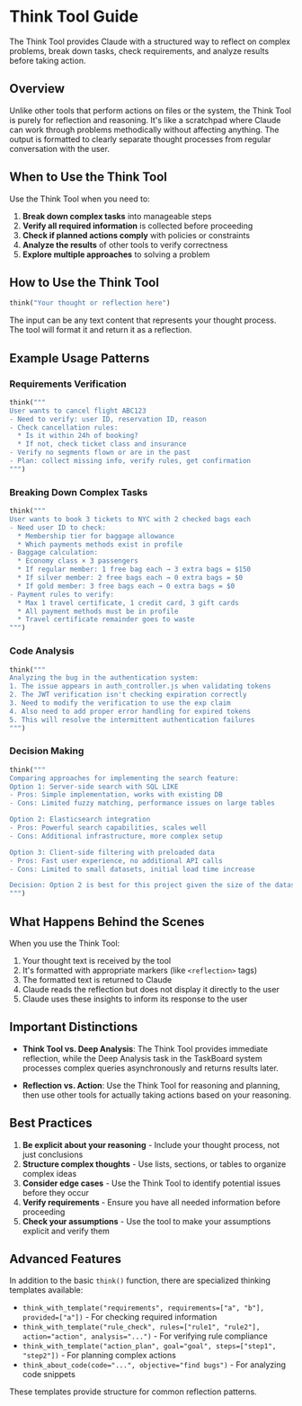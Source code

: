 # Think Tool Guide

The Think Tool provides Claude with a structured way to reflect on complex problems, break down tasks, check requirements, and analyze results before taking action.

## Overview

Unlike other tools that perform actions on files or the system, the Think Tool is purely for reflection and reasoning. It's like a scratchpad where Claude can work through problems methodically without affecting anything. The output is formatted to clearly separate thought processes from regular conversation with the user.

## When to Use the Think Tool

Use the Think Tool when you need to:

1. **Break down complex tasks** into manageable steps
2. **Verify all required information** is collected before proceeding 
3. **Check if planned actions comply** with policies or constraints
4. **Analyze the results** of other tools to verify correctness
5. **Explore multiple approaches** to solving a problem

## How to Use the Think Tool

```python
think("Your thought or reflection here")
```

The input can be any text content that represents your thought process. The tool will format it and return it as a reflection.

## Example Usage Patterns

### Requirements Verification

```python
think("""
User wants to cancel flight ABC123
- Need to verify: user ID, reservation ID, reason
- Check cancellation rules:
  * Is it within 24h of booking?
  * If not, check ticket class and insurance
- Verify no segments flown or are in the past
- Plan: collect missing info, verify rules, get confirmation
""")
```

### Breaking Down Complex Tasks

```python
think("""
User wants to book 3 tickets to NYC with 2 checked bags each
- Need user ID to check:
  * Membership tier for baggage allowance
  * Which payments methods exist in profile
- Baggage calculation:
  * Economy class × 3 passengers
  * If regular member: 1 free bag each → 3 extra bags = $150
  * If silver member: 2 free bags each → 0 extra bags = $0
  * If gold member: 3 free bags each → 0 extra bags = $0
- Payment rules to verify:
  * Max 1 travel certificate, 1 credit card, 3 gift cards
  * All payment methods must be in profile
  * Travel certificate remainder goes to waste
""")
```

### Code Analysis

```python
think("""
Analyzing the bug in the authentication system:
1. The issue appears in auth_controller.js when validating tokens
2. The JWT verification isn't checking expiration correctly
3. Need to modify the verification to use the exp claim
4. Also need to add proper error handling for expired tokens
5. This will resolve the intermittent authentication failures
""")
```

### Decision Making

```python
think("""
Comparing approaches for implementing the search feature:
Option 1: Server-side search with SQL LIKE
- Pros: Simple implementation, works with existing DB
- Cons: Limited fuzzy matching, performance issues on large tables

Option 2: Elasticsearch integration
- Pros: Powerful search capabilities, scales well
- Cons: Additional infrastructure, more complex setup

Option 3: Client-side filtering with preloaded data
- Pros: Fast user experience, no additional API calls
- Cons: Limited to small datasets, initial load time increase

Decision: Option 2 is best for this project given the size of the dataset and search requirements
""")
```

## What Happens Behind the Scenes

When you use the Think Tool:

1. Your thought text is received by the tool
2. It's formatted with appropriate markers (like `<reflection>` tags)
3. The formatted text is returned to Claude
4. Claude reads the reflection but does not display it directly to the user
5. Claude uses these insights to inform its response to the user

## Important Distinctions

- **Think Tool vs. Deep Analysis**: The Think Tool provides immediate reflection, while the Deep Analysis task in the TaskBoard system processes complex queries asynchronously and returns results later.

- **Reflection vs. Action**: Use the Think Tool for reasoning and planning, then use other tools for actually taking actions based on your reasoning.

## Best Practices

1. **Be explicit about your reasoning** - Include your thought process, not just conclusions
2. **Structure complex thoughts** - Use lists, sections, or tables to organize complex ideas
3. **Consider edge cases** - Use the Think Tool to identify potential issues before they occur
4. **Verify requirements** - Ensure you have all needed information before proceeding
5. **Check your assumptions** - Use the tool to make your assumptions explicit and verify them

## Advanced Features

In addition to the basic `think()` function, there are specialized thinking templates available:

- `think_with_template("requirements", requirements=["a", "b"], provided=["a"])` - For checking required information
- `think_with_template("rule_check", rules=["rule1", "rule2"], action="action", analysis="...")` - For verifying rule compliance
- `think_with_template("action_plan", goal="goal", steps=["step1", "step2"])` - For planning complex actions
- `think_about_code(code="...", objective="find bugs")` - For analyzing code snippets

These templates provide structure for common reflection patterns.